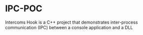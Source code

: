# IPC-POC
Intercoms Hook is a C++ project that demonstrates inter-process communication (IPC) between a console application and a DLL

